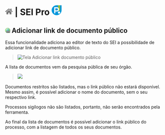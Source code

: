 # [![Home](../img/home.png)](../) |  SEI Pro ![Icone](../img/icon-32.png)

## ![SEI Pro Adicionar link documento público](../img/icon-docpublico.png) Adicionar link de documento público

Essa funcionalidade adiciona ao editor de texto do SEI a possibilidade de adicionar link de documento público.

> ![Tela Adicionar link documento público](../img/tela-docpublico.gif) 

A lista de documentos vem da pesquisa pública de seu órgão.

>  <img src="https://github.com/pedrohsoaresadv/sei-pro/raw/master/img/tela-docpublico-1.png" data-canonical-src="https://github.com/pedrohsoaresadv/sei-pro/raw/master/img/tela-docpublico-1.png" width="722"/>

Documentos restritos são listados, mas o link público não estará disponível. 
Mesmo assim, é possível adicionar o nome do documento, sem o seu respectivo link.

Processos sigilogos não são listados, portanto, não serão encontrados pela ferramenta.

Ao final da lista de documentos é possível adicionar o link público do processo, 
com a listagem de todos os seus documentos.
